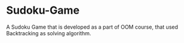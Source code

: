 # Sudoku-Game
A Sudoku Game that is developed as a part of OOM course, that used Backtracking as solving algorithm.

